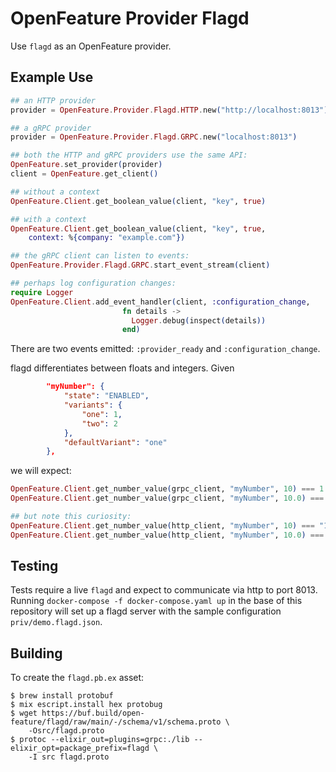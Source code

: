 # OpenFeature Provider Flagd

Use `flagd` as an OpenFeature provider.

## Example Use

``` elixir
## an HTTP provider
provider = OpenFeature.Provider.Flagd.HTTP.new("http://localhost:8013")

## a gRPC provider
provider = OpenFeature.Provider.Flagd.GRPC.new("localhost:8013")

## both the HTTP and gRPC providers use the same API:
OpenFeature.set_provider(provider)
client = OpenFeature.get_client()

## without a context
OpenFeature.Client.get_boolean_value(client, "key", true)

## with a context
OpenFeature.Client.get_boolean_value(client, "key", true,
    context: %{company: "example.com"})

## the gRPC client can listen to events:
OpenFeature.Provider.Flagd.GRPC.start_event_stream(client)

## perhaps log configuration changes:
require Logger
OpenFeature.Client.add_event_handler(client, :configuration_change,
                         fn details ->
                           Logger.debug(inspect(details))
                         end)
```

There are two events emitted: `:provider_ready` and `:configuration_change`.

flagd differentiates between floats and integers.  Given

``` json
        "myNumber": {
            "state": "ENABLED",
            "variants": {
                "one": 1,
                "two": 2
            },
            "defaultVariant": "one"
        },
```

we will expect:

``` elixir
OpenFeature.Client.get_number_value(grpc_client, "myNumber", 10) === 1
OpenFeature.Client.get_number_value(grpc_client, "myNumber", 10.0) === 1.0

## but note this curiosity:
OpenFeature.Client.get_number_value(http_client, "myNumber", 10) === "1"
OpenFeature.Client.get_number_value(http_client, "myNumber", 10.0) === 1

```



## Testing

Tests require a live `flagd` and expect to communicate via http to
port 8013.  Running `docker-compose -f docker-compose.yaml up` in the
base of this repository will set up a flagd server with the sample
configuration `priv/demo.flagd.json`.

## Building

To create the `flagd.pb.ex` asset:

``` shell
$ brew install protobuf
$ mix escript.install hex protobug
$ wget https://buf.build/open-feature/flagd/raw/main/-/schema/v1/schema.proto \
    -Osrc/flagd.proto
$ protoc --elixir_out=plugins=grpc:./lib --elixir_opt=package_prefix=flagd \
    -I src flagd.proto

```
